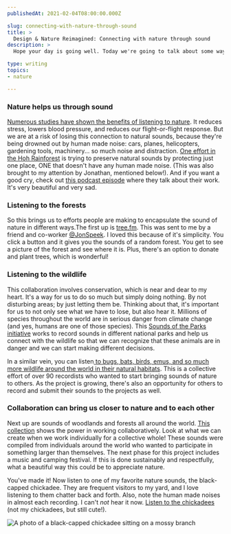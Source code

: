 ```yaml
---
publishedAt: 2021-02-04T08:00:00.000Z

slug: connecting-with-nature-through-sound
title: >
  Design & Nature Reimagined: Connecting with nature through sound
description: >
  Hope your day is going well. Today we're going to talk about some ways people are using sound to connect with nature. 

type: writing
topics:
- nature

---
```


### **Nature helps us through sound**

[Numerous studies have shown the benefits of listening to nature](https://www.sciencedaily.com/releases/2017/03/170330132354.htm). It reduces stress, lowers blood pressure, and reduces our flight-or-flight response. But we are at a risk of losing this connection to natural sounds, because they're being drowned out by human made noise: cars, planes, helicopters, gardening tools, machinery... so much noise and distraction. [One effort in the Hoh Rainforest](https://onesquareinch.org/about/) is trying to preserve natural sounds by protecting just one place, ONE that doesn't have any human made noise. (This was also brought to my attention by Jonathan, mentioned below!). And if you want a good cry, check out [this podcast episode](https://www.npr.org/2018/08/10/633201540/are-you-listening-hear-what-uninterrupted-silence-sounds-like) where they talk about their work. It's very beautiful and very sad. 



### **Listening to the forests**

So this brings us to efforts people are making to encapsulate the sound of nature in different ways.The first up is [tree.fm](https://www.tree.fm/). This was sent to me by a friend and co-worker [@JonSpeek](https://twitter.com/JonSpeek). I loved this because of it's simplicity. You click a button and it gives you the sounds of a random forest. You get to see a picture of the forest and see where it is. Plus, there's an option to donate and plant trees, which is wonderful!



### **Listening to the wildlife**

This collaboration involves conservation, which is near and dear to my heart. It's a way for us to do so much but simply doing nothing. By not disturbing areas; by just letting them be. Thinking about that, it's important for us to not only see what we have to lose, but also hear it. Millions of species throughout the world are in serious danger from climate change (and yes, humans are one of those species). This [Sounds of the Parks initiative](https://sites.warnercnr.colostate.edu/soundandlightecologyteam/listen/) works to record sounds in different national parks and help us connect with the wildlife so that we can recognize that these animals are in danger and we can start making different decisions.

In a similar vein, you can listen[ to bugs, bats, birds, emus, and so much more wildlife around the world in their natural habitats](https://www.naturesoundmap.com/). This is a collective effort of over 90 recordists who wanted to start bringing sounds of nature to others. As the project is growing, there's also an opportunity for others to record and submit their sounds to the projects as well.

### **Collaboration can bring us closer to nature and to each other** 

Next up are sounds of woodlands and forests all around the world. [This collection](https://timberfestival.org.uk/soundsoftheforest-soundmap/) shows the power in working collaboratively. Look at what we can create when we work individually for a collective whole! These sounds were compiled from individuals around the world who wanted to participate in something larger than themselves. The next phase for this project includes a music and camping festival. If this is done sustainably and respectfully, what a beautiful way this could be to appreciate nature.



You've made it! Now listen to one of my favorite nature sounds, the black-capped chickadee. They are frequent visitors to my yard, and I love listening to them chatter back and forth. Also, note the human made noises in almost each recording. I can't _not_ hear it now. [Listen to the chickadees](https://www.allaboutbirds.org/guide/Black-capped_Chickadee/sounds#) (not my chickadees, but still cute!).

![A photo of a black-capped chickadee sitting on a mossy branch](https://cdn.sanity.io/images/xq50spjj/production/61ec14d1706a77aaffa8b030e9684841b20289f1-1100x734.jpg)